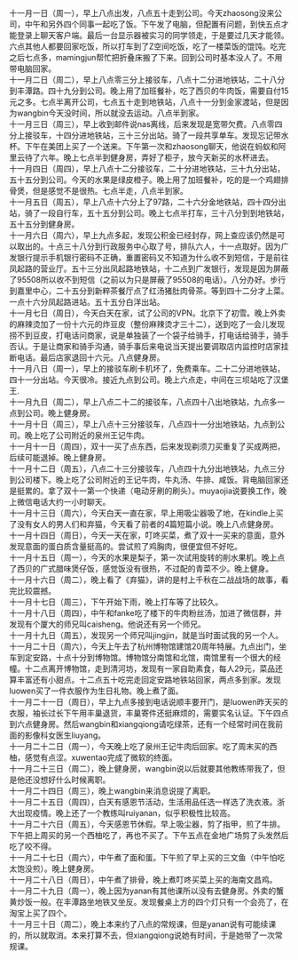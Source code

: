 十一月一日（周一），早上八点出发，八点五十走到公司。今天zhaosong没来公司，中午和另外四个同事一起吃了饭。下午发了电脑，但配置有问题，到快五点才能登录上聊天客户端。最后一台显示器被实习的同学领走，于是要过几天才能领。六点其他人都要回家吃饭，所以打车到了Z空间吃饭，吃了一楼菜饭的馄饨。吃完之后七点多，mamingjun帮忙把折叠床搬了下来。回到公司时基本没人了。不用带电脑回家。</br>
十一月二日（周二），早上八点零三分上接驳车，八点十二分进地铁站，二十八分到丰潭路。四十九分到公司。晚上用了加班餐补，吃了西贝的牛肉饭，需要自付15元之多。七点半离开公司，七点五十走到地铁站，八点十一分到金家渡站，但是因为wangbin今天没时间，所以就没去运动。八点半到家。</br>
十一月三日（周三），早上收到邮件说nas离线，后来发现是宽带欠费。八点零四分上接驳车，十四分进地铁站，三十三分出站。骑了一段共享单车。发现忘记带水杯。下午在美团上买了一个送来。下午第一次和zhaosong聊天，他说在蚂蚁和阿里云待了六年。晚上七点半到健身房，弄好了柜子，放今天新买的水杯进去。</br>
十一月四日（周四），早上八点十二分接驳车，二十分进地铁站，三十九分出站，五十五分到公司。今天的水果是绿皮橙子。晚上用了加班餐补，吃的是一个鸡翅排骨煲，但是感觉不是很热。七点半走，八点半到家。</br>
十一月五日（周五），早上八点十六分上了97路，二十六分金地铁站，四十四分出站，骑了一段自行车，五十五分到公司。晚上七点半打车，三十八分到到地铁站，五十五分到健身房。</br>
十一月六日（周六），早上九点多起，发现公积金已经封存，网上查应该仍然是可以取出的。十点三十八分到行政服务中心取了号，排队六人，十一点取好。因为广发银行提示手机银行密码不正确，重置密码又不知道为什么收不到短信，于是前往凤起路的营业厅。五十三分出凤起路地铁站，十二点到广发银行，发现是因为屏蔽了95508所以收不到短信（之前以为只是屏蔽了95508的电话）。八分办好。步行到嘉里中心，二十五分到新粹茶餐厅点了红汤猪肚肉骨茶。等到四十二分才上菜。一点十六分凤起路进站。五十五分白洋出站。</br>
十一月七日（周日），今天白天在家，试了公司的VPN。北京下了初雪。晚上外卖的麻辣烫加了一份十六元的炸豆皮（整份麻辣烫才三十二），送到吃了一会儿发现捞不到豆皮，打电话问商家，说是单独装了一个袋子给骑手，打电话给骑手，骑手否认。于是让商家和骑手沟通，骑手事后来电说当天提出要调取店内监控时店家挂断电话。最后店家退回十六元。八点健身房。</br>
十一月八日（周一），早上的接驳车刷卡机坏了，免费乘车。二十二分进地铁站，四十一分出站。今天很冷。接近九点到公司。晚上六点走，中间在三坝站吃了汉堡王.</br>
十一月九日（周二），早上八点二十二的接驳车，八点四十八出地铁站，九点多一点到公司。晚上健身房。</br>
十一月十日（周三），早上八点十三分接驳车，八点四十一分出地铁站，九点到公司。晚上吃了公司附近的泉州王记牛肉。</br>
十一月十一日（周四），双十一买了点东西，后来发现剃须刀买重复了买成两把，后续可能退掉。晚上健身房。</br>
十一月十二日（周五），八点二十三分接驳车，八点四十九分出地铁站，九点三分到公司楼下。晚上吃了公司附近的王记牛肉，牛丸汤、牛排、咸饭。背电脑回家还是挺累的。拿了双十一第一个快递（电动牙刷的刷头）。muyaojia说要换工作，晚上微信电话大约一小时聊天。</br>
十一月十三日（周六），今天白天一直在家，早上用吸尘器吸了地，在kindle上买了没有女人的男人们和弃猫，今天看了前者的4篇短篇小说。晚上八点健身房。</br>
十一月十四日（周日），今天一天在家，叮咚买菜，煮了双十一买来的意面，意外发现意面的蛋白质含量挺高的。尝试煎了鸡胸肉，很便宜但不好吃。</br>
十一月十五日（周一），今天的水果是梨子，第一次试用旋转的削水果机。晚上点了西贝的广式腊味煲仔饭，感觉饭没有很热，不过配的青菜不少。晚上健身。</br>
十一月十六日（周二），晚上看了《弃猫》，讲的是村上千秋在二战战场的故事，看完比较震撼。</br>
十一月十七日（周三），下午开始下雨，晚上打车等了比较久。</br>
十一月十八日（周四），中午和fanke吃了楼下的牛肉粉丝汤，加进了微信群，并发现有个厦大的师兄叫caisheng。他说还有另一个师兄。</br>
十一月十九日（周五），发现另一个师兄叫jingjin，就是当时面试我的另一个人。</br>
十一月二十日（周六），今天上午去了杭州博物馆建馆20周年特展。九点出门，坐车到定安路，十点十分到博物馆。博物馆分南馆和北馆，南馆里有一个很大的经幢。十二点离开博物馆，走到清河坊，发现有一家自助素食，每人29元，菜品还算丰富还有小甜点。十二点五十吃完走回定安路地铁站回家，两点多到家。发现luowen买了一件衣服作为生日礼物。晚上煮了面。</br>
十一月二十一日（周日），早上九点多接到电话说顺丰要开门，是luowen昨天买的衣服，袖长过长下午用丰巢退货，丰巢寄件还挺麻烦的，需要实名认证。下午四点到六点健身房。然后wangbin和xiangqiong请吃绿茶，还有一个经常时间在我前面的影像科女医生liuyang。</br>
十一月二十二日（周一），今天晚上吃了泉州王记牛肉后回家。吃了周末买的西柚，感觉有点涩。xuwentao完成了微软的终面。</br>
十一月二十三日（周二），晚上健身房，wangbin说以后就要其他教练带我了，但是他还没想好什么时候离职。</br>
十一月二十四日（周三），晚上wangbin来消息说提了离职。</br>
十一月二十五日（周四），白天有感恩节活动，生活用品任选一样选了洗衣液。浙大出现疫情。晚上还了一个教练叫ruiyanan，似乎积极性比较高。</br>
十一月二十六日（周五），今天感恩节休假。早上吸尘器，剪了指甲，煎了牛排。下午把上周买的另一个西柚吃了，再也不买了。下午五点在金地广场剪了头发然后吃了咬不得。</br>
十一月二十七日（周六），中午煮了面和蛋。下午煎了早上买的三文鱼（中午怕吃太饱没煎）。晚上健身房。</br>
十一月二十八日（周日），中午煮了排骨，晚上煮叮咚买菜上买的海南文昌鸡。</br>
十一月二十九日（周一），晚上因为yanan有其他课所以没有去健身房。外卖的蟹黄炒饭一般。在丰潭路坐地铁又坐反。发现餐桌上方的四个灯只有一个会亮了，在淘宝上买了四个。</br>
十一月三十日（周二），晚上本来约了八点的常规课，但是yanan说有可能续课的，所以就取消。本来打算不去，但xiangqiong说她有时间，于是她带了一次常规课。</br> 
